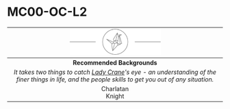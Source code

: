 # MC00-OC-L2

| <img src="../images/card-icons/lady-crane.png" height="60" /> |
|:---:|
| **Recommended Backgrounds** |
| *It takes two things to catch [Lady Crane](../organisations/lady-crane.md)'s eye - an understanding of the finer things in life, and the people skills to get you out of any situation.* |
| Charlatan<br>Knight |

